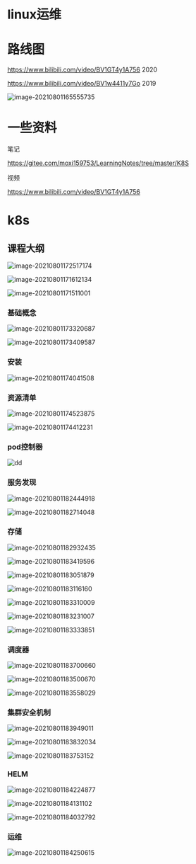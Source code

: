 # linux运维



# 路线图

https://www.bilibili.com/video/BV1GT4y1A756  2020

https://www.bilibili.com/video/BV1w4411y7Go  2019

![image-20210801165555735](https://gitee.com/hss012489/picbed/raw/master/picgo2/1627808162835-image-20210801165555735.png.jpg)

# 一些资料

笔记

https://gitee.com/moxi159753/LearningNotes/tree/master/K8S

视频

https://www.bilibili.com/video/BV1GT4y1A756





# k8s



## 课程大纲

![image-20210801172517174](https://gitee.com/hss012489/picbed/raw/master/picgo2/1627809917223-image-20210801172517174.png.jpg)

![image-20210801171612134](https://gitee.com/hss012489/picbed/raw/master/picgo2/1627809372236-image-20210801171612134.png.jpg)

![image-20210801171511001](https://gitee.com/hss012489/picbed/raw/master/picgo2/1627809311059-image-20210801171511001.png.jpg)

### 基础概念

![image-20210801173320687](https://gitee.com/hss012489/picbed/raw/master/picgo2/1627810400781-image-20210801173320687.png.jpg)

![image-20210801173409587](https://gitee.com/hss012489/picbed/raw/master/picgo2/1627810449637-image-20210801173409587.png.jpg)

### 安装

![image-20210801174041508](https://gitee.com/hss012489/picbed/raw/master/picgo2/1627810841552-image-20210801174041508.png.jpg)

### 资源清单

![image-20210801174523875](https://gitee.com/hss012489/picbed/raw/master/picgo2/1627811123900-image-20210801174523875.png.jpg)

![image-20210801174412231](https://gitee.com/hss012489/picbed/raw/master/picgo2/1627811052301-image-20210801174412231.png.jpg)

### pod控制器

![dd](https://gitee.com/hss012489/picbed/raw/master/picgo2/1627811146661-image-20210801174546552.png.jpg)

### 服务发现

![image-20210801182444918](https://gitee.com/hss012489/picbed/raw/master/picgo2/1627813485005-image-20210801182444918.png.jpg)

![image-20210801182714048](https://gitee.com/hss012489/picbed/raw/master/picgo2/1627813634102-image-20210801182714048.png.jpg)

### 存储

![image-20210801182932435](https://gitee.com/hss012489/picbed/raw/master/picgo2/1627813772458-image-20210801182932435.png.jpg)

![image-20210801183419596](https://gitee.com/hss012489/picbed/raw/master/picgo2/1627814059626-image-20210801183419596.png.jpg)

![image-20210801183051879](https://gitee.com/hss012489/picbed/raw/master/picgo2/1627813851970-image-20210801183051879.png.jpg)

![image-20210801183116160](https://gitee.com/hss012489/picbed/raw/master/picgo2/1627813876244-image-20210801183116160.png.jpg)

![image-20210801183310009](https://gitee.com/hss012489/picbed/raw/master/picgo2/1627813990083-image-20210801183310009.png.jpg)

![image-20210801183231007](https://gitee.com/hss012489/picbed/raw/master/picgo2/1627813951081-image-20210801183231007.png.jpg)

![image-20210801183333851](https://gitee.com/hss012489/picbed/raw/master/picgo2/1627814013872-image-20210801183333851.png.jpg)

### 调度器

![image-20210801183700660](https://gitee.com/hss012489/picbed/raw/master/picgo2/1627814220691-image-20210801183700660.png.jpg)

![image-20210801183500670](https://gitee.com/hss012489/picbed/raw/master/picgo2/1627814100734-image-20210801183500670.png.jpg)

![image-20210801183558029](https://gitee.com/hss012489/picbed/raw/master/picgo2/1627814158126-image-20210801183558029.png.jpg)

### 集群安全机制

![image-20210801183949011](https://gitee.com/hss012489/picbed/raw/master/picgo2/1627814389036-image-20210801183949011.png.jpg)

![image-20210801183832034](https://gitee.com/hss012489/picbed/raw/master/picgo2/1627814312135-image-20210801183832034.png.jpg)

![image-20210801183753152](https://gitee.com/hss012489/picbed/raw/master/picgo2/1627814273254-image-20210801183753152.png.jpg)

### HELM

![image-20210801184224877](https://gitee.com/hss012489/picbed/raw/master/picgo2/1627814544907-image-20210801184224877.png.jpg)



![image-20210801184131102](https://gitee.com/hss012489/picbed/raw/master/picgo2/1627814491163-image-20210801184131102.png.jpg)



![image-20210801184032792](https://gitee.com/hss012489/picbed/raw/master/picgo2/1627814432896-image-20210801184032792.png.jpg)

### 运维

![image-20210801184250615](https://gitee.com/hss012489/picbed/raw/master/picgo2/1627814570653-image-20210801184250615.png.jpg)

